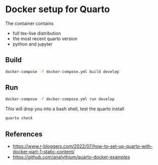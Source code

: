 # Docker setup for Quarto

The container contains
- full tex-live distribution
- the most recent quarto version
- python and jupyter


## Build

```bash
docker-compose -f docker-compose.yml build develop
```

## Run

```bash
docker-compose -f docker-compose.yml run develop
```

This will drop you into a bash shell, test the quarto install

```bash
quarto check
```

## References

- https://www.r-bloggers.com/2022/07/how-to-set-up-quarto-with-docker-part-1-static-content/
- https://github.com/analythium/quarto-docker-examples